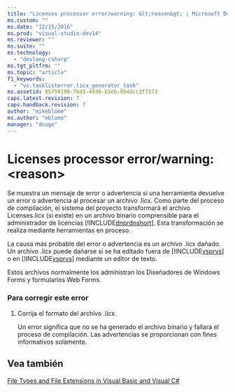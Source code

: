 ```yaml
---
title: "Licenses processor error/warning: &lt;reason&gt; | Microsoft Docs"
ms.custom: ""
ms.date: "12/15/2016"
ms.prod: "visual-studio-dev14"
ms.reviewer: ""
ms.suite: ""
ms.technology: 
  - "devlang-csharp"
ms.tgt_pltfrm: ""
ms.topic: "article"
f1_keywords: 
  - "vs.tasklisterror.licx_generator_task"
ms.assetid: 85750198-7bd3-4936-b1eb-954dcc3ff573
caps.latest.revision: 7
caps.handback.revision: 7
author: "mikeblome"
ms.author: "mblome"
manager: "douge"
---
```

# Licenses processor error/warning: &lt;reason&gt;
Se muestra un mensaje de error o advertencia si una herramienta devuelve un error o advertencia al procesar un archivo .licx.  Como parte del proceso de compilación, el sistema del proyecto transformará el archivo Licenses.licx \(si existe\) en un archivo binario comprensible para el administrador de licencias [!INCLUDE[dnprdnshort](../code-quality/includes/dnprdnshort_md.md)].  Esta transformación se realiza mediante herramientas en proceso.  
  
 La causa más probable del error o advertencia es un archivo .licx dañado.  Un archivo .licx puede dañarse si se ha editado fuera de [!INCLUDE[vsprvs](../code-quality/includes/vsprvs_md.md)] o en [!INCLUDE[vsprvs](../code-quality/includes/vsprvs_md.md)] mediante un editor de texto.  
  
 Estos archivos normalmente los administran los Diseñadores de Windows Forms y formularios Web Forms.  
  
### Para corregir este error  
  
1.  Corrija el formato del archivo .licx.  
  
     Un error significa que no se ha generado el archivo binario y fallará el proceso de compilación.  Las advertencias se proporcionan con fines informativos solamente.  
  
## Vea también  
 [File Types and File Extensions in Visual Basic and Visual C\#](http://msdn.microsoft.com/es-es/f793852c-da06-4d52-a826-65f635844772)